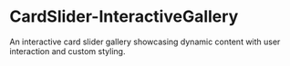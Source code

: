 # CardSlider-InteractiveGallery
An interactive card slider gallery showcasing dynamic content with user interaction and custom styling.
